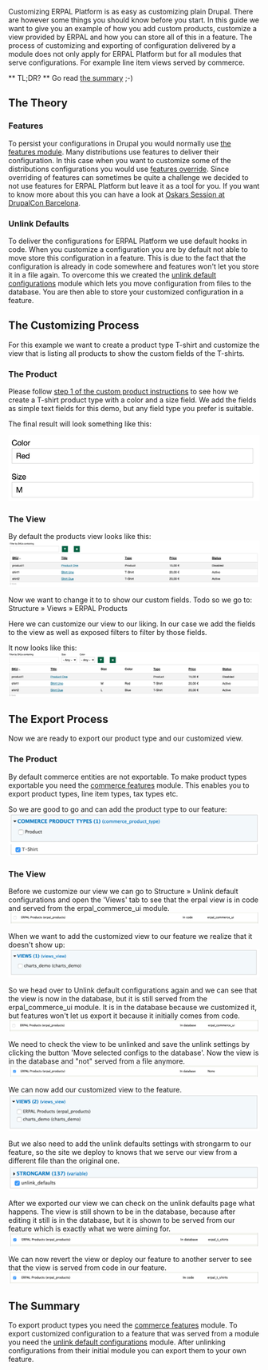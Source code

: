 Customizing ERPAL Platform is as easy as customizing plain Drupal.
There are however some things you should know before you start.
In this guide we want to give you an example of how you add custom products, customize a view provided by ERPAL and how you can store all of this in a feature.
The process of customizing and exporting of configuration delivered by a module does not only apply for ERPAL Platform but for all modules that serve configurations.
For example line item views served by commerce.

** TL;DR? ** Go read [the summary](#the-summary) ;-)

## The Theory

### Features
To persist your configurations in Drupal you would normally use [the features module](https://www.drupal.org/project/features). 
Many distributions use features to deliver their configuration. 
In this case when you want to customize some of the distributions configurations you would use [features override](https://www.drupal.org/project/features_override).
Since overriding of features can sometimes be quite a challenge we decided to not use features for ERPAL Platform but leave it as a tool for you.
If you want to know more about this you can have a look at [Oskars Session at DrupalCon Barcelona](https://www.youtube.com/watch?v=DbyLNvpl1rs).

### Unlink Defaults
To deliver the configurations for ERPAL Platform we use default hooks in code. 
When you customize a configuration you are by default not able to move store this configuration in a feature.
This is due to the fact that the configuration is already in code somewhere and features won't let you store it in a file again.
To overcome this we created the [unlink default configurations](https://www.drupal.org/project/unlink_defaults) module which lets you move configuration from files to the database.
You are then able to store your customized configuration in a feature.

## The Customizing Process
For this example we want to create a product type T-shirt and customize the view that is listing all products to show the custom fields of the T-shirts.

### The Product
Please follow [step 1 of the custom product instructions](custom-product-lineitem-type.md#1-create-a-product-type) to see how we create a T-shirt product type with a color and a size field.
We add the fields as simple text fields for this demo, but any field type you prefer is suitable.

The final result will look something like this:

[![custom product](../img/development/customize/custom_product_preview.png)](../img/development/customize/custom_product.png)

### The View
By default the products view looks like this:
[![default product view](../img/development/customize/default_product_view.png)](../img/development/customize/default_product_view.png)

Now we want to change it to to show our custom fields.
Todo so we go to: Structure » Views » ERPAL Products 

Here we can customize our view to our liking.
In our case we add the fields to the view as well as exposed filters to filter by those fields.

It now looks like this:
[![customized product view](../img/development/customize/customized_product_view.png)](../img/development/customize/customized_product_view.png)

## The Export Process
Now we are ready to export our product type and our customized view.

### The Product
By default commerce entities are not exportable. 
To make product types exportable you need the [commerce features](https://www.drupal.org/project/commerce_features) module.
This enables you to export product types, line item types, tax types etc. 

So we are good to go and can add the product type to our feature:
[![featuring product types](../img/development/customize/features_product_types.png)](../img/development/customize/features_product_types.png)

### The View
Before we customize our view we can go to Structure » Unlink default configurations and open the 'Views' tab to see that the erpal view is in code and served from the erpal_commerce_ui module.
[![unlink defaults in code](../img/development/customize/unlink_defaults_in_code.png)](../img/development/customize/unlink_defaults_in_code.png)

When we want to add the customized view to our feature we realize that it doesn't show up:
[![features not showing customized view](../img/development/customize/features_not_showing_customized_view.png)](../img/development/customize/features_not_showing_customized_view.png)

So we head over to Unlink default configurations again and we can see that the view is now in the database, but it is still served from the erpal_commerce_ui module.
It is in the database because we customized it, but features won't let us export it because it initially comes from code.
[![unlink defaults in database](../img/development/customize/unlink_defaults_in_database.png)](../img/development/customize/unlink_defaults_in_database.png)

We need to check the view to be unlinked and save the unlink settings by clicking the button 'Move selected configs to the database'.
Now the view is in the database and "not" served from a file anymore.
[![unlink defaults unlinked](../img/development/customize/unlink_defaults_unlinked.png)](../img/development/customize/unlink_defaults_unlinked.png)

We can now add our customized view to the feature.
[![feature with customized view](../img/development/customize/features_showing_customized_view.png)](../img/development/customize/features_showing_customized_view.png)

But we also need to add the unlink defaults settings with strongarm to our feature, so the site we deploy to knows that we serve our view from a different file than the original one.
[![feature unlink defaults](../img/development/customize/feature_unlink_defaults.png)](../img/development/customize/feature_unlink_defaults.png)
 
After we exported our view we can check on the unlink defaults page what happens.
The view is still shown to be in the database, because after editing it still is in the database, but it is shown to be served from our feature which is exactly what we were aiming for.
[![unlinked view in feature](../img/development/customize/unlink_defaults_in_feature.png)](../img/development/customize/unlink_defaults_in_feature.png)

We can now revert the view or deploy our feature to another server to see that the view is served from code in our feature.
[![unlinked view in feature code](../img/development/customize/unlink_defaults_in_code_in_feature.png)](../img/development/customize/unlink_defaults_in_code_in_feature.png)

 
## The Summary
To export product types you need the [commerce features](https://www.drupal.org/project/commerce_features) module.
To export customized configuration to a feature that was served from a module you need the [unlink default configurations](https://www.drupal.org/project/unlink_defaults) module.
After unlinking configurations from their initial module you can export them to your own feature.
